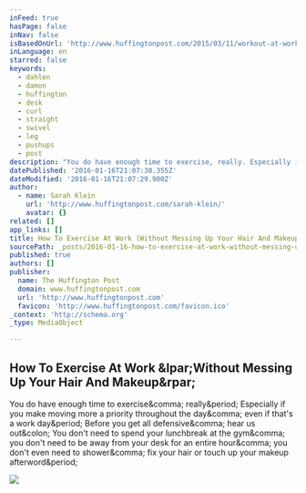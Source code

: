 ```yaml
---
inFeed: true
hasPage: false
inNav: false
isBasedOnUrl: 'http://www.huffingtonpost.com/2015/03/11/workout-at-work_n_6832458.html?ncid=edlinkushpmg00000030'
inLanguage: en
starred: false
keywords:
  - dahlen
  - damon
  - huffington
  - desk
  - curl
  - straight
  - swivel
  - leg
  - pushups
  - post
description: "You do have enough time to exercise, really. Especially if you make moving more a priority throughout the day, even if that's a work day. Before you get all defensive, hear us out: You don't need to spend your lunchbreak at the gym, you don't need to be away from your desk for an entire hour, you don't even need to shower, fix your hair or touch up your makeup afterword."
datePublished: '2016-01-16T21:07:30.355Z'
dateModified: '2016-01-16T21:07:29.900Z'
author:
  - name: Sarah Klein
    url: 'http://www.huffingtonpost.com/sarah-klein/'
    avatar: {}
related: []
app_links: []
title: How To Exercise At Work (Without Messing Up Your Hair And Makeup)
sourcePath: _posts/2016-01-16-how-to-exercise-at-work-without-messing-up-your-hair-and-ma.md
published: true
authors: []
publisher:
  name: The Huffington Post
  domain: www.huffingtonpost.com
  url: 'http://www.huffingtonpost.com'
  favicon: 'http://www.huffingtonpost.com/favicon.ico'
_context: 'http://schema.org'
_type: MediaObject

---
```

<article style=""><h1>How To Exercise At Work &amp;lpar;Without Messing Up Your Hair And Makeup&amp;rpar;</h1><p>You do have enough time to exercise&amp;comma; really&amp;period; Especially if you make moving more a priority throughout the day&amp;comma; even if that's a work day&amp;period; Before you get all defensive&amp;comma; hear us out&amp;colon; You don't need to spend your lunchbreak at the gym&amp;comma; you don't need to be away from your desk for an entire hour&amp;comma; you don't even need to shower&amp;comma; fix your hair or touch up your makeup afterword&amp;period;</p><img src="http://i.huffpost.com/gen/2699380/images/o-COPIER-WORKOUT-facebook.jpg" /></article>